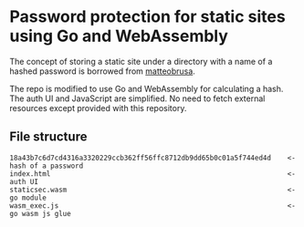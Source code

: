# Password protection for static sites using Go and WebAssembly

The concept of storing a static site under a directory with a name of a hashed password is borrowed from [matteobrusa](https://github.com/matteobrusa/Password-protection-for-static-pages). 

The repo is modified to use Go and WebAssembly for calculating a hash. The auth UI and JavaScript are simplified. No need to fetch external resources except provided with this repository.

## File structure

```
18a43b7c6d7cd4316a3320229ccb362ff56ffc8712db9dd65b0c01a5f744ed4d    <- hash of a password
index.html                                                          <- auth UI
staticsec.wasm                                                      <- go module
wasm_exec.js                                                        <- go wasm js glue
```
